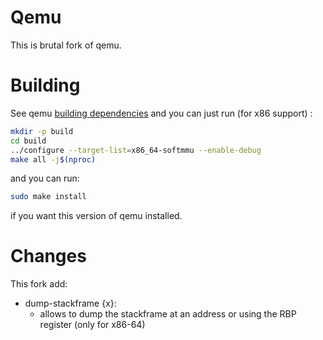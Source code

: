 # Qemu

This is brutal fork of qemu. 

# Building

See qemu [building dependencies](https://wiki.qemu.org/Hosts/Linux) and you can just run (for x86 support) :
```sh
mkdir -p build
cd build
../configure --target-list=x86_64-softmmu --enable-debug
make all -j$(nproc)
```

and you can run:

```sh
sudo make install
```
if you want this version of qemu installed.

# Changes

This fork add:

- dump-stackframe {x}:
   - allows to dump the stackframe at an address or using the RBP register (only for x86-64)
